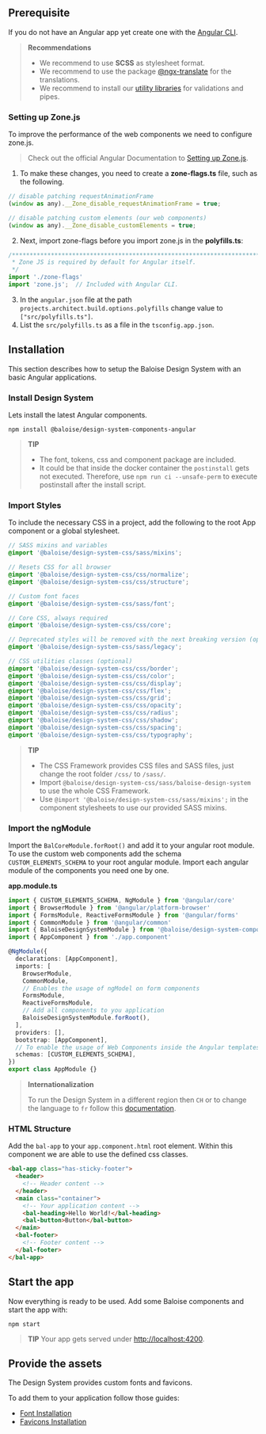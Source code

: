 ## Prerequisite

If you do not have an Angular app yet create one with the [Angular CLI](https://angular.io/guide/setup-local).

> **Recommendations**
>
> - We recommend to use **SCSS** as stylesheet format.
> - We recommend to use the package [@ngx-translate](https://github.com/ngx-translate/core) for the translations.
> - We recommend to install our [utility libraries](https://github.com/baloise/web-app-utils) for validations and pipes.

### Setting up Zone.js

To improve the performance of the web components we need to configure zone.js.

> Check out the official Angular Documentation to [Setting up Zone.js](https://angular.io/guide/zone#setting-up-zonejs).

1. To make these changes, you need to create a **zone-flags.ts** file, such as the following.

```javascript
// disable patching requestAnimationFrame
(window as any).__Zone_disable_requestAnimationFrame = true;

// disable patching custom elements (our web components)
(window as any).__Zone_disable_customElements = true;

```

2. Next, import zone-flags before you import zone.js in the **polyfills.ts**:

```typescript
/***************************************************************************************************
 * Zone JS is required by default for Angular itself.
 */
import './zone-flags'
import 'zone.js';  // Included with Angular CLI.

```

3. In the `angular.json` file at the path `projects.architect.build.options.polyfills` change value to `["src/polyfills.ts"]`.
4. List the `src/polyfills.ts` as a file in the `tsconfig.app.json`.

## Installation

This section describes how to setup the Baloise Design System with an basic Angular applications.

### Install Design System

Lets install the latest Angular components.

```
npm install @baloise/design-system-components-angular

```

> **TIP**
>
> - The font, tokens, css and component package are included.
> - It could be that inside the docker container the `postinstall` gets not executed. Therefore, use `npm run ci --unsafe-perm` to execute postinstall after the install script.

### Import Styles

To include the necessary CSS in a project, add the following to the root App component or a global stylesheet.

```scss
// SASS mixins and variables
@import '@baloise/design-system-css/sass/mixins';

// Resets CSS for all browser
@import '@baloise/design-system-css/css/normalize';
@import '@baloise/design-system-css/css/structure';

// Custom font faces
@import '@baloise/design-system-css/sass/font';

// Core CSS, always required
@import '@baloise/design-system-css/css/core';

// Deprecated styles will be removed with the next breaking version (optional)
@import '@baloise/design-system-css/sass/legacy';

// CSS utilities classes (optional)
@import '@baloise/design-system-css/css/border';
@import '@baloise/design-system-css/css/color';
@import '@baloise/design-system-css/css/display';
@import '@baloise/design-system-css/css/flex';
@import '@baloise/design-system-css/css/grid';
@import '@baloise/design-system-css/css/opacity';
@import '@baloise/design-system-css/css/radius';
@import '@baloise/design-system-css/css/shadow';
@import '@baloise/design-system-css/css/spacing';
@import '@baloise/design-system-css/css/typography';
```

> **TIP**
>
> - The CSS Framework provides CSS files and SASS files, just change the root folder `/css/` to `/sass/`.
> - Import `@baloise/design-system-css/sass/baloise-design-system` to use the whole CSS Framework.
> - Use `@import '@baloise/design-system-css/sass/mixins';` in the component stylesheets to use our provided SASS mixins.

### Import the ngModule

Import the `BalCoreModule.forRoot()` and add it to your angular root module. To use the custom web components add the schema `CUSTOM_ELEMENTS_SCHEMA` to your root angular module.
Import each angular module of the components you need one by one.

**app.module.ts**

```typescript
import { CUSTOM_ELEMENTS_SCHEMA, NgModule } from '@angular/core'
import { BrowserModule } from '@angular/platform-browser'
import { FormsModule, ReactiveFormsModule } from '@angular/forms'
import { CommonModule } from '@angular/common'
import { BaloiseDesignSystemModule } from '@baloise/design-system-components-angular'
import { AppComponent } from './app.component'

@NgModule({
  declarations: [AppComponent],
  imports: [
    BrowserModule,
    CommonModule,
    // Enables the usage of ngModel on form components
    FormsModule,
    ReactiveFormsModule,
    // Add all components to you application
    BaloiseDesignSystemModule.forRoot(),
  ],
  providers: [],
  bootstrap: [AppComponent],
  // To enable the usage of Web Components inside the Angular templates.
  schemas: [CUSTOM_ELEMENTS_SCHEMA],
})
export class AppModule {}
```

> **Internationalization**
>
> To run the Design System in a different region then `CH` or to change the language to `fr` follow this [documentation](https://baloise-design-system.vercel.app/?path=/docs/development-guides-internationalization--page).

### HTML Structure

Add the `bal-app` to your `app.component.html` root element. Within this component we are able to use the defined css classes.

```html
<bal-app class="has-sticky-footer">
  <header>
    <!-- Header content -->
  </header>
  <main class="container">
    <!-- Your application content -->
    <bal-heading>Hello World!</bal-heading>
    <bal-button>Button</bal-button>
  </main>
  <bal-footer>
    <!-- Footer content -->
  </bal-footer>
</bal-app>
```

## Start the app

Now everything is ready to be used. Add some Baloise components and start the app with:

```
npm start
```

> **TIP** Your app gets served under [http://localhost:4200](http://localhost:4200).

## Provide the assets

The Design System provides custom fonts and favicons.

To add them to your application follow those guides:

- [Font Installation](../?path=/docs/foundation-typography-development--heading-and-display#installation)
- [Favicons Installation](../?path=/docs/foundation-brand-assets-development--logo#favicons)
